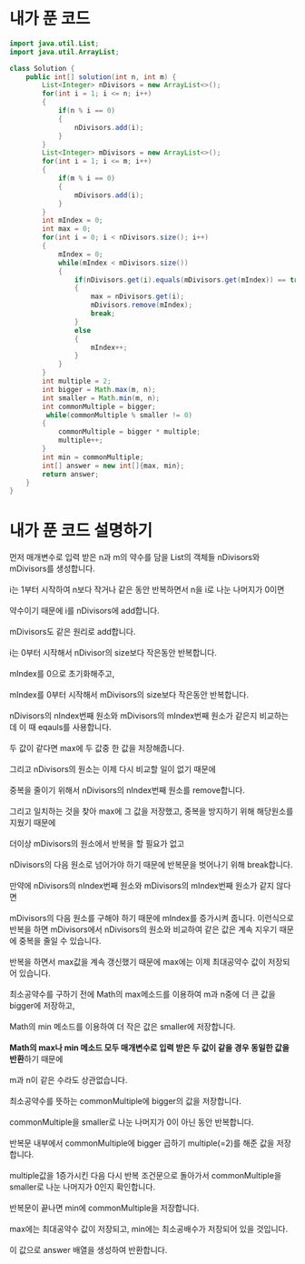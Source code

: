# 내가 푼 코드

```java
import java.util.List;
import java.util.ArrayList;

class Solution {
    public int[] solution(int n, int m) {
        List<Integer> nDivisors = new ArrayList<>();
        for(int i = 1; i <= n; i++)
        {
            if(n % i == 0)
            {
                nDivisors.add(i);
            }
        }
        List<Integer> mDivisors = new ArrayList<>();
        for(int i = 1; i <= m; i++)
        {
            if(m % i == 0)
            {
                mDivisors.add(i);
            }
        }
        int mIndex = 0;
        int max = 0;
        for(int i = 0; i < nDivisors.size(); i++)
        {
            mIndex = 0;
            while(mIndex < mDivisors.size())
            {
                if(nDivisors.get(i).equals(mDivisors.get(mIndex)) == true)
                {
                    max = nDivisors.get(i);
                    mDivisors.remove(mIndex);
                    break;
                }
                else
                {
                    mIndex++;
                }
            }
        }
        int multiple = 2;
        int bigger = Math.max(m, n);
        int smaller = Math.min(m, n);
        int commonMultiple = bigger;
         while(commonMultiple % smaller != 0)
        {
            commonMultiple = bigger * multiple;
            multiple++;
        }
        int min = commonMultiple;
        int[] answer = new int[]{max, min};
        return answer;
    }
}
```

# 내가 푼 코드 설명하기

먼저 매개변수로 입력 받은 n과 m의 약수를 담을 List의 객체들 nDivisors와 mDivisors를 생성합니다.<br><br>
i는 1부터 시작하여 n보다 작거나 같은 동안 반복하면서 n을 i로 나눈 나머지가 0이면<br><br>
약수이기 때문에 i를 nDivisors에 add합니다.<br><br>
mDivisors도 같은 원리로 add합니다.<br><br>
i는 0부터 시작해서 nDivisor의 size보다 작은동안 반복합니다.<br><br>
mIndex를 0으로 초기화해주고,<br><br>
mIndex를 0부터 시작해서 mDivisors의 size보다 작은동안 반복합니다.<br><br>
nDivisors의 nIndex번째 원소와 mDivisors의 mIndex번째 원소가 같은지 비교하는데 이 때 eqauls를 사용합니다.<br><br>
두 값이 같다면 max에 두 값중 한 값을 저장해줍니다.<br><br>
그리고 nDivisors의 원소는 이제 다시 비교할 일이 없기 때문에<br><br>
중복을 줄이기 위해서 nDivisors의 nIndex번째 원소를 remove합니다.<br><br>
그리고 일치하는 것을 찾아 max에 그 값을 저장했고, 중복을 방지하기 위해 해당원소를 지웠기 때문에<br><br>
더이상 mDivisors의 원소에서 반복을 할 필요가 없고<br><br>
nDivisors의 다음 원소로 넘어가야 하기 때문에 반복문을 벗어나기 위해 break합니다.<br><br>
만약에 nDivisors의 nIndex번째 원소와 mDivisors의 mIndex번째 원소가 같지 않다면<br><br>
mDivisors의 다음 원소를 구해야 하기 때문에 mIndex를 증가시켜 줍니다.
이런식으로 반복을 하면 mDivisors에서 nDivisors의 원소와 비교하여 같은 값은 계속 지우기 때문에 중복을 줄일 수 있습니다.<br><br>
반복을 하면서 max값을 계속 갱신했기 때문에 max에는 이제 최대공약수 값이 저장되어 있습니다.<br><br>
최소공약수를 구하기 전에 Math의 max메소드를 이용하여 m과 n중에 더 큰 값을 bigger에 저장하고,<br><br>
Math의 min 메소드를 이용하여 더 작은 값은 smaller에 저장합니다.<br><br>
**Math의 max나 min 메소드 모두 매개변수로 입력 받은 두 값이 같을 경우 동일한 값을 반환**하기 때문에<br><br>
m과 n이 같은 수라도 상관없습니다.<br><br>
최소공약수를 뜻하는 commonMultiple에 bigger의 값을 저장합니다.<br><br>
commonMultiple을 smaller로 나눈 나머지가 0이 아닌 동안 반복합니다.<br><br>
반복문 내부에서 commonMultiple에 bigger 곱하기 multiple(=2)를 해준 값을 저장합니다.<br><br>
multiple값을 1증가시킨 다음 다시 반복 조건문으로 돌아가서 commonMultiple을 smaller로 나눈 나머지가 0인지 확인합니다.<br><br>
반복문이 끝나면 min에 commonMultiple을 저장합니다.<br><br>
max에는 최대공약수 값이 저장되고, min에는 최소공배수가 저장되어 있을 것입니다.<br><br>
이 값으로 answer 배열을 생성하여 반환합니다.
